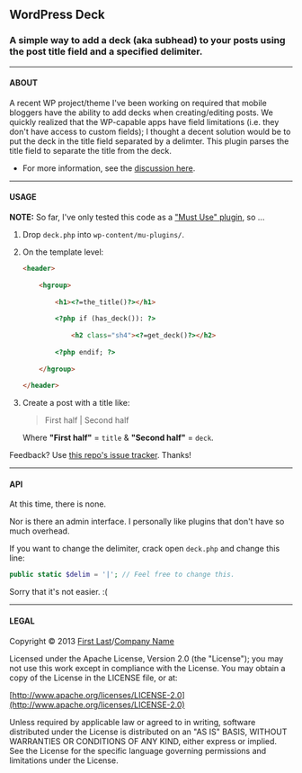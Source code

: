 ## WordPress Deck

### A simple way to add a deck (aka subhead) to your posts using the post title field and a specified delimiter.

---

#### ABOUT

A recent WP project/theme I've been working on required that mobile bloggers have the ability to add decks when creating/editing posts. We quickly realized that the WP-capable apps have field limitations (i.e. they don't have access to custom fields); I thought a decent solution would be to put the deck in the title field separated by a delimter. This plugin parses the title field to separate the title from the deck.

* For more information, see the [discussion here](http://wordpress.stackexchange.com/questions/99039/filtering-the-title-with-option-to-return-subhead).

---

#### USAGE

**NOTE:** So far, I've only tested this code as a ["Must Use" plugin](http://codex.wordpress.org/Must_Use_Plugins), so ...

1. Drop `deck.php` into `wp-content/mu-plugins/`.

1. On the template level:  
	```html
	<header>
		
		<hgroup>
			
			<h1><?=the_title()?></h1>
			
			<?php if (has_deck()): ?>
				
				<h2 class="sh4"><?=get_deck()?></h2>
				
			<?php endif; ?>
			
		</hgroup>
		
	</header>
	```

1. Create a post with a title like:  
	> First half | Second half  

	Where **"First half"** = `title` & **"Second half"** = `deck`.

Feedback? Use [this repo's issue tracker](https://github.com/mhulse/wp-deck/issues). Thanks!

---

#### API

At this time, there is none.

Nor is there an admin interface. I personally like plugins that don't have so much overhead.

If you want to change the delimiter, crack open `deck.php` and change this line:

```php
public static $delim = '|'; // Feel free to change this.
```

Sorry that it's not easier. :(

---

#### LEGAL

Copyright &copy; 2013 [First Last](http://site.com)/[Company Name](http://foo.com)

Licensed under the Apache License, Version 2.0 (the "License"); you may not use this work except in compliance with the License. You may obtain a copy of the License in the LICENSE file, or at:

[http://www.apache.org/licenses/LICENSE-2.0](http://www.apache.org/licenses/LICENSE-2.0)

Unless required by applicable law or agreed to in writing, software distributed under the License is distributed on an "AS IS" BASIS, WITHOUT WARRANTIES OR CONDITIONS OF ANY KIND, either express or implied. See the License for the specific language governing permissions and limitations under the License.
